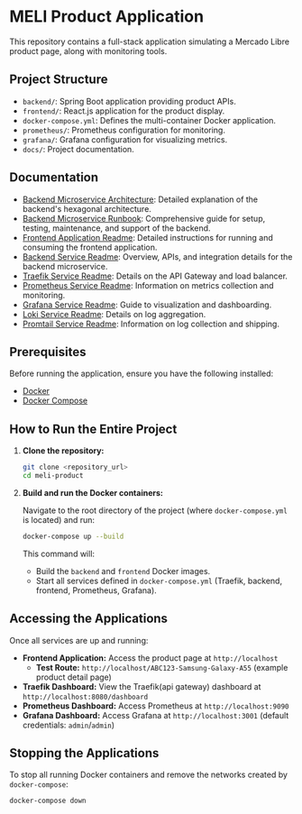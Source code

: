 # MELI Product Application

This repository contains a full-stack application simulating a Mercado Libre product page, along with monitoring tools.

## Project Structure

*   `backend/`: Spring Boot application providing product APIs.
*   `frontend/`: React.js application for the product display.
*   `docker-compose.yml`: Defines the multi-container Docker application.
*   `prometheus/`: Prometheus configuration for monitoring.
*   `grafana/`: Grafana configuration for visualizing metrics.
*   `docs/`: Project documentation.

## Documentation

*   [Backend Microservice Architecture](docs/backend-architecture.md): Detailed explanation of the backend's hexagonal architecture.
*   [Backend Microservice Runbook](docs/backend-runbook.md): Comprehensive guide for setup, testing, maintenance, and support of the backend.
*   [Frontend Application Readme](frontend/README.md): Detailed instructions for running and consuming the frontend application.
*   [Backend Service Readme](backend/README.md): Overview, APIs, and integration details for the backend microservice.
*   [Traefik Service Readme](traefik/README.md): Details on the API Gateway and load balancer.
*   [Prometheus Service Readme](prometheus/README.md): Information on metrics collection and monitoring.
*   [Grafana Service Readme](grafana/README.md): Guide to visualization and dashboarding.
*   [Loki Service Readme](loki/README.md): Details on log aggregation.
*   [Promtail Service Readme](promtail/README.md): Information on log collection and shipping.

## Prerequisites

Before running the application, ensure you have the following installed:

*   [Docker](https://www.docker.com/get-started)
*   [Docker Compose](https://docs.docker.com/compose/install/)

## How to Run the Entire Project

1.  **Clone the repository:**

    ```bash
    git clone <repository_url>
    cd meli-product
    ```

2.  **Build and run the Docker containers:**

    Navigate to the root directory of the project (where `docker-compose.yml` is located) and run:

    ```bash
    docker-compose up --build
    ```

    This command will:
    *   Build the `backend` and `frontend` Docker images.
    *   Start all services defined in `docker-compose.yml` (Traefik, backend, frontend, Prometheus, Grafana).

## Accessing the Applications

Once all services are up and running:

*   **Frontend Application:** Access the product page at `http://localhost`
    *   **Test Route:** `http://localhost/ABC123-Samsung-Galaxy-A55` (example product detail page)
*   **Traefik Dashboard:** View the Traefik(api gateway) dashboard at `http://localhost:8080/dashboard`
*   **Prometheus Dashboard:** Access Prometheus at `http://localhost:9090`
*   **Grafana Dashboard:** Access Grafana at `http://localhost:3001` (default credentials: `admin`/`admin`)

## Stopping the Applications

To stop all running Docker containers and remove the networks created by `docker-compose`:

```bash
docker-compose down
```
